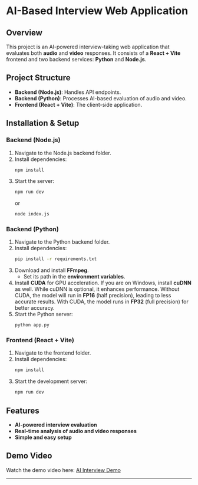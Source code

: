 # AI-Based Interview Web Application

## Overview
This project is an AI-powered interview-taking web application that evaluates both **audio** and **video** responses. It consists of a **React + Vite** frontend and two backend services: **Python** and **Node.js**.

## Project Structure
- **Backend (Node.js)**: Handles API endpoints.  
- **Backend (Python)**: Processes AI-based evaluation of audio and video.  
- **Frontend (React + Vite)**: The client-side application.

## Installation & Setup

### Backend (Node.js)
1. Navigate to the Node.js backend folder.
2. Install dependencies:
   ```sh
   npm install
   ```
3. Start the server:
   ```sh
   npm run dev
   ```
   or  
   ```sh
   node index.js
   ```

### Backend (Python)
1. Navigate to the Python backend folder.
2. Install dependencies:
   ```sh
   pip install -r requirements.txt
   ```
3. Download and install **FFmpeg**.  
   - Set its path in the **environment variables**.
4. Install **CUDA** for GPU acceleration. If you are on Windows, install **cuDNN** as well. While cuDNN is optional, it enhances performance. Without CUDA, the model will run in **FP16** (half precision), leading to less accurate results. With CUDA, the model runs in **FP32** (full precision) for better accuracy.
5. Start the Python server:
   ```sh
   python app.py
   ```

### Frontend (React + Vite)
1. Navigate to the frontend folder.
2. Install dependencies:
   ```sh
   npm install
   ```
3. Start the development server:
   ```sh
   npm run dev
   ```

## Features
- **AI-powered interview evaluation**  
- **Real-time analysis of audio and video responses**  
- **Simple and easy setup**  

## Demo Video
Watch the demo video here: [AI Interview Demo](https://youtu.be/cyTJttvtTn8)

---

